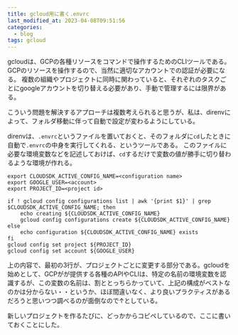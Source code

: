 ```yaml
---
title: gcloud用に書く.envrc
last_modified_at: 2023-04-08T09:51:56
categories:
  - blog
tags: gcloud
---
```


gcloudは、GCPの各種リソースをコマンドで操作するためのCLIツールである。
GCPのリソースを操作するので、当然に適切なアカウントでの認証が必要になる。
複数の組織やプロジェクトに同時に関わっていると、それぞれのタスクごとにgoogleアカウントを切り替える必要があり、手動で管理するには限界がある。

こういう問題を解決するアプローチは複数考えられると思うが、私は、direnvによって、フォルダ移動に伴って自動で設定が変わるようにしている。

direnvは、`.envrc`というファイルを置いておくと、そのフォルダに`cd`したときに自動で`.envrc`の中身を実行してくれる、というツールである。
このファイルに必要な環境変数などを記述しておけば、`cd`するだけで変数の値が勝手に切り替わるような環境が作れる。

``` shell
export CLOUDSDK_ACTIVE_CONFIG_NAME=<configuration name>
export GOOGLE_USER=<account>
export PROJECT_ID=<project id>

if ! gcloud config configurations list | awk '{print $1}' | grep $CLOUDSDK_ACTIVE_CONFIG_NAME; then
    echo creating ${CLOUDSDK_ACTIVE_CONFIG_NAME}
    gcloud config configurations create ${CLOUDSDK_ACTIVE_CONFIG_NAME}
else
    echo configuration ${CLOUDSDK_ACTIVE_CONFIG_NAME} exists
fi
gcloud config set project ${PROJECT_ID}
gcloud config set account ${GOOGLE_USER}
```

上の内容で、最初の3行が、プロジェクトごとに変更する部分である。gcloudを始めとして、GCPがが提供する各種のAPIやCLIは、特定の名前の環境変数を認識するが、この変数の名前は、割ととっちらかっていて、上記の構成がベストなのかは分からない・・というか、ほぼ間違いなく、より良いプラクティスがあるだろうと思いつつ調べるのが面倒なので↑としている。

新しいプロジェクトを作るたびに、どっかからコピペしているので、ここに書いておくことにした。
